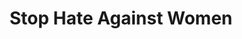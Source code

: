 ---
title: Stop Hate Against Women
ref: share03
fbCover: /frontend/img/share/03/fb.png
layout: share
---